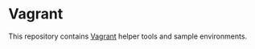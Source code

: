 # Vagrant

This repository contains [Vagrant] helper tools and sample environments.

[Vagrant]: https://vagrantup.com

